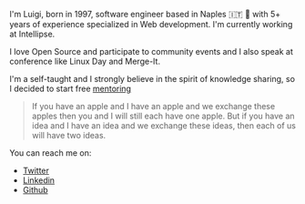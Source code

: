 I'm Luigi, born in 1997, software engineer based in Naples 🇮🇹 🌊 with 5+ years of experience specialized in Web development. I'm currently working at Intellipse.

I love Open Source and participate to community events and I also speak at conference like Linux Day and Merge-It. 


I'm a self-taught and I strongly believe in the spirit of knowledge sharing, so I decided to start free [mentoring](https://calendly.com/gigitux/45min?month=2021-03)

> If you have an apple and I have an apple and we exchange these apples then you and I will still each have one apple. But if you have an idea and I have an idea and we exchange these ideas, then each of us will have two ideas.


You can reach me on:
* [Twitter](twitter.com/gigitux)
* [Linkedin](linkedin.com/gigitux)
* [Github](github.com/gigitux)

